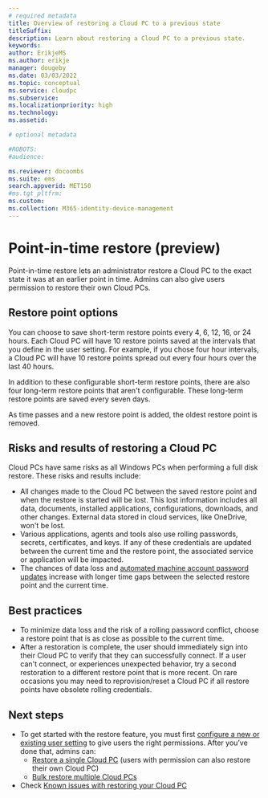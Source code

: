 ```yaml
---
# required metadata
title: Overview of restoring a Cloud PC to a previous state
titleSuffix:
description: Learn about restoring a Cloud PC to a previous state.
keywords:
author: ErikjeMS 
ms.author: erikje
manager: dougeby
ms.date: 03/03/2022
ms.topic: conceptual
ms.service: cloudpc
ms.subservice:
ms.localizationpriority: high
ms.technology:
ms.assetid: 

# optional metadata

#ROBOTS:
#audience:

ms.reviewer: docoombs
ms.suite: ems
search.appverid: MET150
#ms.tgt_pltfrm:
ms.custom: 
ms.collection: M365-identity-device-management
---
```


# Point-in-time restore (preview)

Point-in-time restore lets an administrator restore a Cloud PC to the exact state it was at an earlier point in time. Admins can also give users permission to restore their own Cloud PCs.

## Restore point options

You can choose to save short-term restore points every 4, 6, 12, 16, or 24 hours. Each Cloud PC will have 10 restore points saved at the intervals that you define in the user setting. For example, if you chose four hour intervals, a Cloud PC will have 10 restore points spread out every four hours over the last 40 hours.

In addition to these configurable short-term restore points, there are also four long-term restore points that aren't configurable. These long-term restore points are saved every seven days.

As time passes and a new restore point is added, the oldest restore point is removed.

## Risks and results of restoring a Cloud PC

Cloud PCs have same risks as all Windows PCs when performing a full disk restore.  These risks and results include:

- All changes made to the Cloud PC between the saved restore point and when the restore is started will be lost. This lost information includes all data, documents, installed applications, configurations, downloads, and other changes. External data stored in cloud services, like OneDrive, won't be lost.
- Various applications, agents and tools also use rolling passwords, secrets, certificates, and keys.  If any of these credentials are updated between the current time and the restore point, the associated service or application will be impacted.
- The chances of data loss and [automated machine account password updates](known-issues-enterprise.md#restore-and-automatic-rolling-credentials) increase with longer time gaps between the selected restore point and the current time.

## Best practices

- To minimize data loss and the risk of a rolling password conflict, choose a restore point that is as close as possible to the current time.
- After a restoration is complete, the user should immediately sign into their Cloud PC to verify that they can successfully connect. If a user can't connect, or experiences unexpected behavior, try a second restoration to a different restore point that is more recent. On rare occasions you may need to reprovision/reset a Cloud PC if all restore points have obsolete rolling credentials.

<!-- ########################## -->
## Next steps

- To get started with the restore feature, you must first [configure a new or existing user setting](restore-configure.md) to give users the right permissions. After you’ve done that, admins can:
  - [Restore a single Cloud PC](restore-single-cloud-pc.md) (users with permission can also restore their own Cloud PC)
  - [Bulk restore multiple Cloud PCs](restore-bulk.md)
- Check [Known issues with restoring your Cloud PC](known-issues-enterprise.md)
